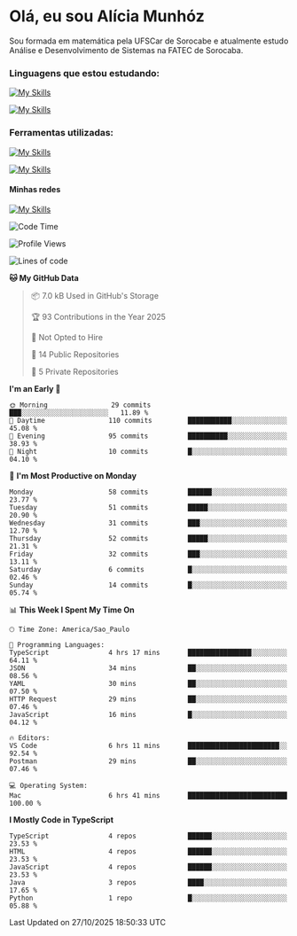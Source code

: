 # Olá, eu sou Alícia Munhóz

<p>Sou formada em matemática pela UFSCar de Sorocabe e atualmente estudo Análise e Desenvolvimento de Sistemas na FATEC de Sorocaba.</p>

### Linguagens que estou estudando:

[![My Skills](https://skillicons.dev/icons?i=js,ts,html,css)](https://skillicons.dev)


[![My Skills](https://skillicons.dev/icons?i=nodejs,java,py,latex)](https://skillicons.dev)

### Ferramentas utilizadas:

[![My Skills](https://skillicons.dev/icons?i=vscode,discord,figma,git)](https://skillicons.dev)

[![My Skills](https://skillicons.dev/icons?i=github,gmail,mongodb,sublime)](https://skillicons.dev)

#### Minhas redes
[![My Skills](https://skillicons.dev/icons?i=linkedin)](https://www.linkedin.com/in/aliciamunhozfrancodecamargo/)

<!--START_SECTION:waka-->
![Code Time](http://img.shields.io/badge/Code%20Time-308%20hrs%2015%20mins-blue)

![Profile Views](http://img.shields.io/badge/Profile%20Views-0-blue)

![Lines of code](https://img.shields.io/badge/From%20Hello%20World%20I%27ve%20Written-93.8%20thousand%20lines%20of%20code-blue)

**🐱 My GitHub Data** 

> 📦 7.0 kB Used in GitHub's Storage 
 > 
> 🏆 93 Contributions in the Year 2025
 > 
> 🚫 Not Opted to Hire
 > 
> 📜 14 Public Repositories 
 > 
> 🔑 5 Private Repositories 
 > 
**I'm an Early 🐤** 

```text
🌞 Morning                29 commits          ███░░░░░░░░░░░░░░░░░░░░░░   11.89 % 
🌆 Daytime                110 commits         ███████████░░░░░░░░░░░░░░   45.08 % 
🌃 Evening                95 commits          ██████████░░░░░░░░░░░░░░░   38.93 % 
🌙 Night                  10 commits          █░░░░░░░░░░░░░░░░░░░░░░░░   04.10 % 
```
📅 **I'm Most Productive on Monday** 

```text
Monday                   58 commits          ██████░░░░░░░░░░░░░░░░░░░   23.77 % 
Tuesday                  51 commits          █████░░░░░░░░░░░░░░░░░░░░   20.90 % 
Wednesday                31 commits          ███░░░░░░░░░░░░░░░░░░░░░░   12.70 % 
Thursday                 52 commits          █████░░░░░░░░░░░░░░░░░░░░   21.31 % 
Friday                   32 commits          ███░░░░░░░░░░░░░░░░░░░░░░   13.11 % 
Saturday                 6 commits           █░░░░░░░░░░░░░░░░░░░░░░░░   02.46 % 
Sunday                   14 commits          █░░░░░░░░░░░░░░░░░░░░░░░░   05.74 % 
```


📊 **This Week I Spent My Time On** 

```text
🕑︎ Time Zone: America/Sao_Paulo

💬 Programming Languages: 
TypeScript               4 hrs 17 mins       ████████████████░░░░░░░░░   64.11 % 
JSON                     34 mins             ██░░░░░░░░░░░░░░░░░░░░░░░   08.56 % 
YAML                     30 mins             ██░░░░░░░░░░░░░░░░░░░░░░░   07.50 % 
HTTP Request             29 mins             ██░░░░░░░░░░░░░░░░░░░░░░░   07.46 % 
JavaScript               16 mins             █░░░░░░░░░░░░░░░░░░░░░░░░   04.12 % 

🔥 Editors: 
VS Code                  6 hrs 11 mins       ███████████████████████░░   92.54 % 
Postman                  29 mins             ██░░░░░░░░░░░░░░░░░░░░░░░   07.46 % 

💻 Operating System: 
Mac                      6 hrs 41 mins       █████████████████████████   100.00 % 
```

**I Mostly Code in TypeScript** 

```text
TypeScript               4 repos             ██████░░░░░░░░░░░░░░░░░░░   23.53 % 
HTML                     4 repos             ██████░░░░░░░░░░░░░░░░░░░   23.53 % 
JavaScript               4 repos             ██████░░░░░░░░░░░░░░░░░░░   23.53 % 
Java                     3 repos             ████░░░░░░░░░░░░░░░░░░░░░   17.65 % 
Python                   1 repo              █░░░░░░░░░░░░░░░░░░░░░░░░   05.88 % 
```




 Last Updated on 27/10/2025 18:50:33 UTC
<!--END_SECTION:waka-->
